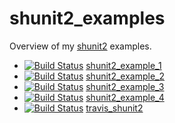 # shunit2_examples

Overview of my [shunit2](https://github.com/kward/shunit2) examples.

 * [![Build Status](https://travis-ci.org/richelbilderbeek/shunit2_example_1.svg?branch=master)](https://travis-ci.org/richelbilderbeek/shunit2_example_1) [shunit2_example_1](https://github.com/richelbilderbeek/shunit2_example_1)
 * [![Build Status](https://travis-ci.org/richelbilderbeek/shunit2_example_2.svg?branch=master)](https://travis-ci.org/richelbilderbeek/shunit2_example_1) [shunit2_example_2](https://github.com/richelbilderbeek/shunit2_example_2)
 * [![Build Status](https://travis-ci.org/richelbilderbeek/shunit2_example_3.svg?branch=master)](https://travis-ci.org/richelbilderbeek/shunit2_example_3) [shunit2_example_3](https://github.com/richelbilderbeek/shunit2_example_3)
 * [![Build Status](https://travis-ci.org/richelbilderbeek/shunit2_example_4.svg?branch=master)](https://travis-ci.org/richelbilderbeek/shunit2_example_4) [shunit2_example_4](https://github.com/richelbilderbeek/shunit2_example_4)
 * [![Build Status](https://travis-ci.org/richelbilderbeek/travis_shunit2.svg?branch=master)](https://travis-ci.org/richelbilderbeek/travis_shunit2) [travis_shunit2](https://github.com/richelbilderbeek/travis_shunit2)
